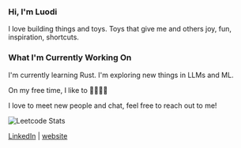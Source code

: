 ### Hi, I'm Luodi

I love building things and toys. Toys that give me and others joy, fun, inspiration, shortcuts. 

### What I'm Currently Working On
I'm currently learning Rust. I'm exploring new things in LLMs and ML. 

On my free time, I like to 🏃🚵‍♀️🧘

I love to meet new people and chat, feel free to reach out to me!

![Leetcode Stats](https://leetcard.jacoblin.cool/WglwMR)

[LinkedIn](https://www.linkedin.com/in/luodiwang/) | [website](https://www.wluodi.com)
